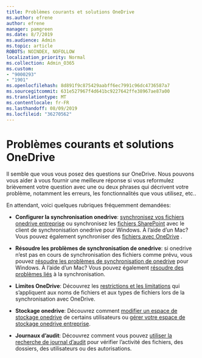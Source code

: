```yaml
---
title: Problèmes courants et solutions OneDrive
ms.author: efrene
author: efrene
manager: pamgreen
ms.date: 8/7/2019
ms.audience: Admin
ms.topic: article
ROBOTS: NOINDEX, NOFOLLOW
localization_priority: Normal
ms.collection: Admin_O365
ms.custom:
- "9000293"
- "1901"
ms.openlocfilehash: 8d891f9c875429aabff6ec7991c96dc4736587a7
ms.sourcegitcommit: 631e527967f4d641bc9227642ffe38967ae87a00
ms.translationtype: MT
ms.contentlocale: fr-FR
ms.lasthandoff: 08/09/2019
ms.locfileid: "36270562"
---
```

# <a name="onedrive-common-issues-and-resolutions"></a>Problèmes courants et solutions OneDrive

Il semble que vous vous posez des questions sur OneDrive. Nous pouvons vous aider à vous fournir une meilleure réponse si vous reformulez brièvement votre question avec une ou deux phrases qui décrivent votre problème, notamment les erreurs, les fonctionnalités que vous utilisez, etc..  

En attendant, voici quelques rubriques fréquemment demandées:

- **Configurer la synchronisation onedrive**: [synchronisez vos fichiers onedrive entreprise](https://go.microsoft.com/fwlink/?linkid=533375) ou synchronisez les [fichiers SharePoint](https://go.microsoft.com/fwlink/?linkid=871666) avec le client de synchronisation onedrive pour Windows.  À l’aide d’un Mac? Vous pouvez également synchroniser des [fichiers avec OneDrive](https://support.office.com/article/Sync-files-with-the-OneDrive-sync-client-on-Mac-OS-X-d11b9f29-00bb-4172-be39-997da46f913f) .

- **Résoudre les problèmes de synchronisation de onedrive**: si onedrive n’est pas en cours de synchronisation des fichiers comme prévu, vous pouvez [résoudre les problèmes de synchronisation de onedrive](https://go.microsoft.com/fwlink/?linkid=866431) pour Windows. À l’aide d’un Mac? Vous pouvez également [résoudre des problèmes liés](https://support.office.com/article/fix-onedrive-sync-problems-on-a-mac-af3012d7-13ec-4ac9-bbb1-ebcd2a0cd756?ui=en-US&rs=en-US&ad=US) à la synchronisation.
- **Limites OneDrive**: Découvrez les [restrictions et les limitations](https://support.office.com/article/Invalid-file-names-and-file-types-in-OneDrive-OneDrive-for-Business-and-SharePoint-64883a5d-228e-48f5-b3d2-eb39e07630fa) qui s’appliquent aux noms de fichiers et aux types de fichiers lors de la synchronisation avec OneDrive.
- **Stockage onedrive**: Découvrez comment [modifier un espace de stockage onedrive](https://docs.microsoft.com/onedrive/change-user-storage) de certains utilisateurs ou [gérer votre espace de stockage onedrive entreprise](https://support.office.com/article/Manage-your-OneDrive-for-Business-storage-31519161-059C-4764-B6F8-F5CD29F7FE68).
- **Journaux d’audit**: Découvrez comment vous pouvez [utiliser la recherche de journal d’audit](https://docs.microsoft.com/office365/securitycompliance/search-the-audit-log-in-security-and-compliance#search-the-audit-log) pour vérifier l’activité des fichiers, des dossiers, des utilisateurs ou des autorisations. 
